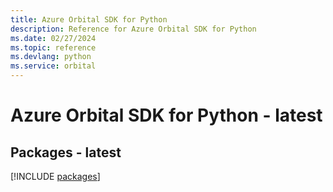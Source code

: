 ```yaml
---
title: Azure Orbital SDK for Python
description: Reference for Azure Orbital SDK for Python
ms.date: 02/27/2024
ms.topic: reference
ms.devlang: python
ms.service: orbital
---
```

# Azure Orbital SDK for Python - latest
## Packages - latest
[!INCLUDE [packages](orbital-index.md)]